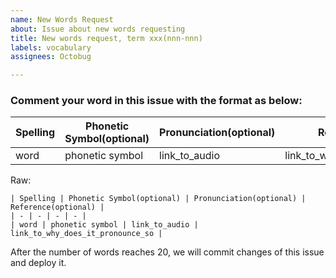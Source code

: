 ```yaml
---
name: New Words Request
about: Issue about new words requesting
title: New words request, term xxx(nnn-nnn)
labels: vocabulary
assignees: Octobug

---
```


### Comment your word in this issue with the format as below:

| Spelling | Phonetic Symbol(optional) | Pronunciation(optional) | Reference(optional) |
| - | - | - | - |
| word | phonetic symbol | link_to_audio | link_to_why_does_it_pronounce_so |

Raw:
```
| Spelling | Phonetic Symbol(optional) | Pronunciation(optional) | Reference(optional) |
| - | - | - | - |
| word | phonetic symbol | link_to_audio | link_to_why_does_it_pronounce_so |
```

After the number of words reaches 20, we will commit changes of this issue and deploy it.
